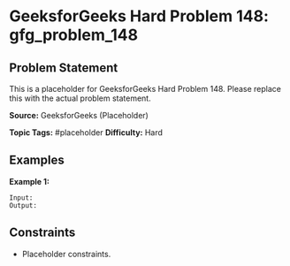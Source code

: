 # GeeksforGeeks Hard Problem 148: gfg_problem_148

## Problem Statement

This is a placeholder for GeeksforGeeks Hard Problem 148.
Please replace this with the actual problem statement.

**Source:** GeeksforGeeks (Placeholder)

**Topic Tags:** #placeholder
**Difficulty:** Hard

## Examples

**Example 1:**

```
Input:
Output:
```

## Constraints

- Placeholder constraints.
